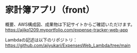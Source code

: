 # 家計簿アプリ（front）
概要、AWS構成図、成果物は下記サイトからご確認いただけます。  
https://ajiko1209.myportfolio.com/expense-tracker-web-app  

Lambdaの記述は以下のリポジトリ：  
https://github.com/ajiyukari/ExpensesWeb_Lambda/tree/main
